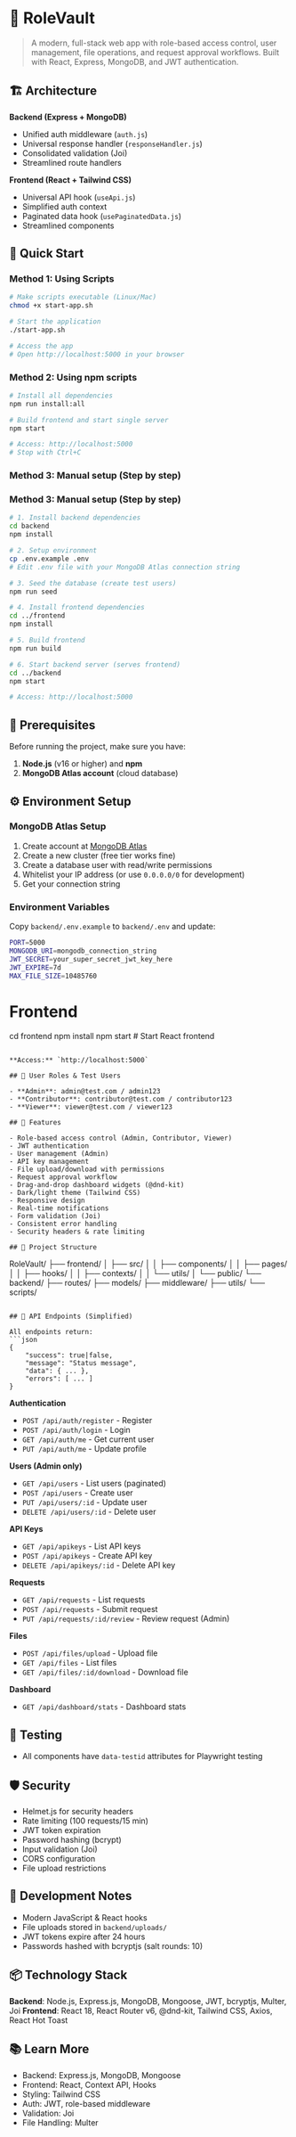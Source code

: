 # 🚀 RoleVault
>A modern, full-stack web app with role-based access control, user management, file operations, and request approval workflows. Built with React, Express, MongoDB, and JWT authentication.

## 🏗️ Architecture

**Backend (Express + MongoDB)**
- Unified auth middleware (`auth.js`)
- Universal response handler (`responseHandler.js`)
- Consolidated validation (Joi)
- Streamlined route handlers

**Frontend (React + Tailwind CSS)**
- Universal API hook (`useApi.js`)
- Simplified auth context
- Paginated data hook (`usePaginatedData.js`)
- Streamlined components

## 🚀 Quick Start

### Method 1: Using Scripts
```bash
# Make scripts executable (Linux/Mac)
chmod +x start-app.sh

# Start the application
./start-app.sh

# Access the app
# Open http://localhost:5000 in your browser
```

### Method 2: Using npm scripts
```bash
# Install all dependencies
npm run install:all

# Build frontend and start single server
npm start

# Access: http://localhost:5000
# Stop with Ctrl+C
```

### Method 3: Manual setup (Step by step)

### Method 3: Manual setup (Step by step)

```bash
# 1. Install backend dependencies
cd backend
npm install

# 2. Setup environment
cp .env.example .env
# Edit .env file with your MongoDB Atlas connection string

# 3. Seed the database (create test users)
npm run seed

# 4. Install frontend dependencies
cd ../frontend
npm install

# 5. Build frontend
npm run build

# 6. Start backend server (serves frontend)
cd ../backend
npm start

# Access: http://localhost:5000
```

## 🔧 Prerequisites

Before running the project, make sure you have:

1. **Node.js** (v16 or higher) and **npm**
2. **MongoDB Atlas account** (cloud database)

## ⚙️ Environment Setup

### MongoDB Atlas Setup
1. Create account at [MongoDB Atlas](https://www.mongodb.com/atlas)
2. Create a new cluster (free tier works fine)
3. Create a database user with read/write permissions
4. Whitelist your IP address (or use `0.0.0.0/0` for development)
5. Get your connection string

### Environment Variables
Copy `backend/.env.example` to `backend/.env` and update:
```bash
PORT=5000
MONGODB_URI=mongodb_connection_string
JWT_SECRET=your_super_secret_jwt_key_here
JWT_EXPIRE=7d
MAX_FILE_SIZE=10485760
```

# Frontend
cd frontend
npm install
npm start             # Start React frontend
```

**Access:** `http://localhost:5000`

## 👤 User Roles & Test Users

- **Admin**: admin@test.com / admin123
- **Contributor**: contributor@test.com / contributor123
- **Viewer**: viewer@test.com / viewer123

## 🔑 Features

- Role-based access control (Admin, Contributor, Viewer)
- JWT authentication
- User management (Admin)
- API key management
- File upload/download with permissions
- Request approval workflow
- Drag-and-drop dashboard widgets (@dnd-kit)
- Dark/light theme (Tailwind CSS)
- Responsive design
- Real-time notifications
- Form validation (Joi)
- Consistent error handling
- Security headers & rate limiting

## 📁 Project Structure

```
RoleVault/
├── frontend/
│   ├── src/
│   │   ├── components/
│   │   ├── pages/
│   │   ├── hooks/
│   │   ├── contexts/
│   │   └── utils/
│   └── public/
└── backend/
    ├── routes/
    ├── models/
    ├── middleware/
    ├── utils/
    └── scripts/
```

## 🎯 API Endpoints (Simplified)

All endpoints return:
```json
{
    "success": true|false,
    "message": "Status message",
    "data": { ... },
    "errors": [ ... ]
}
```

**Authentication**
- `POST /api/auth/register` - Register
- `POST /api/auth/login` - Login
- `GET /api/auth/me` - Get current user
- `PUT /api/auth/me` - Update profile

**Users (Admin only)**
- `GET /api/users` - List users (paginated)
- `POST /api/users` - Create user
- `PUT /api/users/:id` - Update user
- `DELETE /api/users/:id` - Delete user

**API Keys**
- `GET /api/apikeys` - List API keys
- `POST /api/apikeys` - Create API key
- `DELETE /api/apikeys/:id` - Delete API key

**Requests**
- `GET /api/requests` - List requests
- `POST /api/requests` - Submit request
- `PUT /api/requests/:id/review` - Review request (Admin)

**Files**
- `POST /api/files/upload` - Upload file
- `GET /api/files` - List files
- `GET /api/files/:id/download` - Download file

**Dashboard**
- `GET /api/dashboard/stats` - Dashboard stats

## 🧪 Testing

- All components have `data-testid` attributes for Playwright testing

## 🛡️ Security

- Helmet.js for security headers
- Rate limiting (100 requests/15 min)
- JWT token expiration
- Password hashing (bcrypt)
- Input validation (Joi)
- CORS configuration
- File upload restrictions

## 🌙 Development Notes

- Modern JavaScript & React hooks
- File uploads stored in `backend/uploads/`
- JWT tokens expire after 24 hours
- Passwords hashed with bcryptjs (salt rounds: 10)

## 📦 Technology Stack

**Backend**: Node.js, Express.js, MongoDB, Mongoose, JWT, bcryptjs, Multer, Joi
**Frontend**: React 18, React Router v6, @dnd-kit, Tailwind CSS, Axios, React Hot Toast

## 📚 Learn More

- Backend: Express.js, MongoDB, Mongoose
- Frontend: React, Context API, Hooks
- Styling: Tailwind CSS
- Auth: JWT, role-based middleware
- Validation: Joi
- File Handling: Multer
